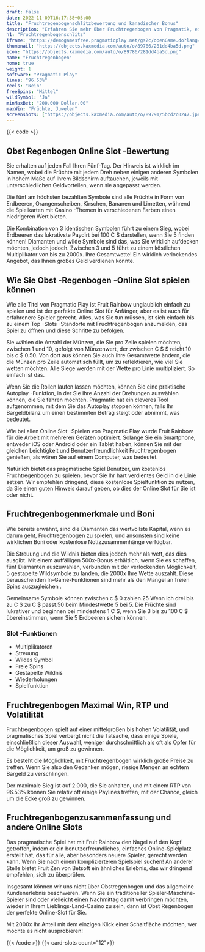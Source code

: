 ```yaml
---
draft: false
date: 2022-11-09T16:17:38+03:00
title: "Fruchtregenbogenschlitzbewertung und kanadischer Bonus"
description: "Erfahren Sie mehr über Fruchtregenbogen von Pragmatik, einschließlich Funktionen, Auszahlungen, Volatilität, RTP und erhalten Sie kostenlose Spins und Casino -Bonus von den besten kanadischen Online -Casinos!"
h1: "Fruchtregenbogenschlitz"
iframe: "https://demogamesfree.pragmaticplay.net/gs2c/openGame.do?lang=&cur=&gameSymbol=vs40frrainbow&websiteUrl=https%3A%2F%2Fdemogamesfree.pragmaticplay.net&jurisdiction=99&lobbyURL=https%3A%2F%2Fwww.pragmaticplay.com"
thumbnail: "https://objects.kaxmedia.com/auto/o/89786/281dd4ba5d.png"
icon: "https://objects.kaxmedia.com/auto/o/89786/281dd4ba5d.png"
name: "Fruchtregenbogen"
home: true
weight: 1
software: "Pragmatic Play"
lines: "96.53%"
reels: "Nein"
freeSpins: "Mittel"
wildSymbol: "Ja"
minMaxBet: "200.000 Dollar.00"
maxWin: "Früchte, Juwelen"
screenshots: ["https://objects.kaxmedia.com/auto/o/89791/5bcd2c0247.jpeg"]
---
```


{{< code >}}<h2>Obst Regenbogen Online Slot -Bewertung</h2><p>Sie erhalten auf jeden Fall Ihren Fünf-Tag. Der Hinweis ist wirklich im Namen, wobei die Früchte mit jedem Dreh neben einigen anderen Symbolen in hohem Maße auf Ihrem Bildschirm auftauchen, jeweils mit unterschiedlichen Geldvorteilen, wenn sie angepasst werden.</p><p>Die fünf am höchsten bezahlten Symbole sind alle Früchte in Form von Erdbeeren, Orangenscheiben, Kirschen, Bananen und Limetten, während die Spielkarten mit Casino -Themen in verschiedenen Farben einen niedrigeren Wert bieten.</p><p>Die Kombination von 3 identischen Symbolen führt zu einem Sieg, wobei Erdbeeren das lukrativste Paydirt bei 100 C $ darstellen, wenn Sie 5 finden können! Diamanten und wilde Symbole sind das, was Sie wirklich aufdecken möchten, jedoch jedoch. Zwischen 3 und 5 führt zu einem köstlichen Multiplikator von bis zu 2000x. Ihre Gesamtwette! Ein wirklich verlockendes Angebot, das Ihnen großes Geld verdienen könnte.</p><h2>Wie Sie Obst -Regenbogen -Online Slot spielen können</h2><p>Wie alle Titel von Pragmatic Play ist Fruit Rainbow unglaublich einfach zu spielen und ist der perfekte Online Slot für Anfänger, aber es ist auch für erfahrenere Spieler gerecht. Alles, was Sie tun müssen, ist sich einfach bis zu einem Top -Slots -Standorte mit Fruchtregenbogen anzumelden, das Spiel zu öffnen und diese Schritte zu befolgen.</p><p>Sie wählen die Anzahl der Münzen, die Sie pro Zeile spielen möchten, zwischen 1 und 10, gefolgt von Münzenwert, der zwischen C $ $ reicht.10 bis c $ 0.50. Von dort aus können Sie auch Ihre Gesamtwette ändern, die die Münzen pro Zeile automatisch füllt, um zu reflektieren, wie viel Sie wetten möchten. Alle Siege werden mit der Wette pro Linie multipliziert. So einfach ist das.</p><p>Wenn Sie die Rollen laufen lassen möchten, können Sie eine praktische Autoplay -Funktion, in der Sie Ihre Anzahl der Drehungen auswählen können, die Sie fahren möchten. Pragmatic hat ein cleveres Tool aufgenommen, mit dem Sie das Autoplay stoppen können, falls Ihr Bargeldbilanz um einen bestimmten Betrag steigt oder abnimmt, was bedeutet.</p><p>Wie bei allen Online Slot -Spielen von Pragmatic Play wurde Fruit Rainbow für die Arbeit mit mehreren Geräten optimiert. Solange Sie ein Smartphone, entweder iOS oder Android oder ein Tablet haben, können Sie mit der gleichen Leichtigkeit und Benutzerfreundlichkeit Fruchtregenbogen genießen, als wären Sie auf einem Computer, was bedeutet.</p><p>Natürlich bietet das pragmatische Spiel Benutzer, um kostenlos Fruchtregenbogen zu spielen, bevor Sie Ihr hart verdientes Geld in die Linie setzen. Wir empfehlen dringend, diese kostenlose Spielfunktion zu nutzen, da Sie einen guten Hinweis darauf geben, ob dies der Online Slot für Sie ist oder nicht.</p><h2>Fruchtregenbogenmerkmale und Boni</h2><p>Wie bereits erwähnt, sind die Diamanten das wertvollste Kapital, wenn es darum geht, Fruchtregenbogen zu spielen, und ansonsten sind keine wirklichen Boni oder kostenlose Notizzusammenhänge verfügbar.</p><p>Die Streuung und die Wildnis bieten dies jedoch mehr als wett, das dies ausgibt. Mit einem auffälligen 500x-Bonus erhältlich, wenn Sie es schaffen, fünf Diamanten auszuwählen, verbunden mit der verlockenden Möglichkeit, 5 gestapelte Wildsymbole zu landen, die 2000x Ihre Wette auszahlt. Diese berauschenden In-Game-Funktionen sind mehr als den Mangel an freien Spins auszugleichen .</p><p>Gemeinsame Symbole können zwischen c $ 0 zahlen.25 Wenn ich drei bis zu C $ zu C $ passt.50 beim Mindestwette 5 bei 5. Die Früchte sind lukrativer und beginnen bei mindestens 1 C $, wenn Sie 3 bis zu 100 C $ übereinstimmen, wenn Sie 5 Erdbeeren sichern können.</p><h3>
Slot -Funktionen</h3><ul>
<li></span>
Multiplikatoren</li>
<li></span>
Streuung</li>
<li></span>
Wildes Symbol</li>
<li></span>
Freie Spins</li>
<li></span>
Gestapelte Wildnis</li>
<li></span>
Wiederholungen</li>
<li></span>
Spielfunktion</li></ul><h2>Fruchtregenbogen Maximal Win, RTP und Volatilität</h2><p>Fruchtregenbogen spielt auf einer mittelgroßen bis hohen Volatilität, und pragmatisches Spiel verbergt nicht die Tatsache, dass einige Spiele, einschließlich dieser Auswahl, weniger durchschnittlich als oft als Opfer für die Möglichkeit, um groß zu gewinnen.</p><p>Es besteht die Möglichkeit, mit Fruchtregenbogen wirklich große Preise zu treffen. Wenn Sie also den Gedanken mögen, riesige Mengen an echtem Bargeld zu verschlingen.</p><p>Der maximale Sieg ist auf 2.000, die Sie anhalten, und mit einem RTP von 96.53% können Sie relativ oft einige Paylines treffen, mit der Chance, gleich um die Ecke groß zu gewinnen.</p><h2>Fruchtregenbogenzusammenfassung und andere Online Slots</h2><p>Das pragmatische Spiel hat mit Fruit Rainbow den Nagel auf den Kopf getroffen, indem er ein benutzerfreundliches, einfaches Online-Spielplatz erstellt hat, das für alle, aber besonders neuere Spieler, gerecht werden kann. Wenn Sie nach einem komplizierteren Spielspiel suchen! An anderer Stelle bietet Fruit Zen von Betsoft ein ähnliches Erlebnis, das wir dringend empfehlen, sich zu überprüfen.</p><p>Insgesamt können wir uns nicht über Obstregenbogen und das allgemeine Kundenerlebnis beschweren. Wenn Sie ein traditioneller Spieler-Maschine-Spieler sind oder vielleicht einen Nachmittag damit verbringen möchten, wieder in Ihrem Lieblings-Land-Casino zu sein, dann ist Obst Regenbogen der perfekte Online-Slot für Sie.</p><p>Mit 2000x Ihr Anteil mit dem einzigen Klick einer Schaltfläche möchten, wer möchte es nicht ausprobieren!</p>{{< /code >}}
{{< card-slots count="12">}}